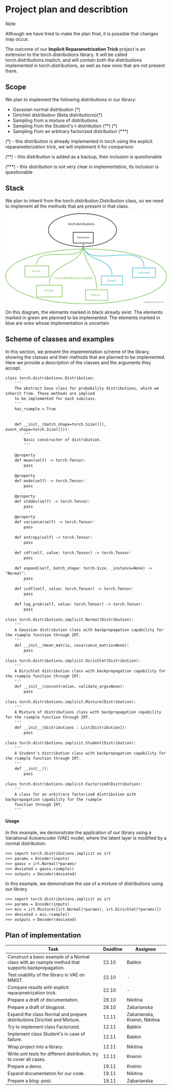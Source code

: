 # Project plan and describtion
> [!NOTE]
> Although we have tried to make the plan final, it is possible that changes may occur.

The outcome of our __Implicit Reparametrization Trick__ project is an extension to the torch.distributions library. It will be called torch.distributions.implicit, and will contain both the distributions implemented in torch.distributions, as well as new ones that are not present there.
## Scope
We plan to implement the following distributions in our library:
- Gaussian normal distribution (*)
- Dirichlet distribution (Beta distributions)(\*)
- Sampling from a mixture of distributions
- Sampling from the Student's t-distribution (**) (\*)
- Sampling from an arbitrary factorized distribution (***)

(\*) - this distribution is already implemented in torch using the explicit reparameterization trick, we will implement it for comparison

(\*\*) - this distribution is added as a backup, their inclusion is questionable

(\*\*\*) - this distribution is not very clear in implementation, its inclusion is questionable

## Stack

We plan to inherit from the torch.distribution.Distribution class, so we need to implement all the methods that are present in that class.

![stack](./images/stack.png)

On this diagram, the elements marked in black already exist. The elements marked in green are planned to be implemented. The elements marked in blue are ones whose implementation is uncertain.

## Scheme of classes and examples

In this section, we present the implementation scheme of the library, showing the classes and their methods that are planned to be implemented. Here we provide a description of the classes and the arguments they accept.
```
class torch.distributions.Distribution:
	'''
	The abstract base class for probability distributions, which we inherit from. These methods are implied
	to be implemented for each subclass.
	'''    
    has_rsample = True
    

    def __init__(batch_shape=torch.Size([]), event_shape=torch.Size([])):
		'''
		Basic constructer of distribution.
		'''

    @property
    def mean(self) -> torch.Tensor:
        pass

    @property
    def mode(self) -> torch.Tensor:
        pass

    @property
    def stddev(self) -> torch.Tensor:
        pass

    @property
    def variance(self) -> torch.Tensor:
        pass

    def entropy(self) -> torch.Tensor:
        pass

    def cdf(self, value: torch.Tensor) -> torch.Tensor:
        pass

    def expand(self, batch_shape: torch.Size, _instance=None) -> "Normal":
        pass

    def icdf(self, value: torch.Tensor) -> torch.Tensor:
        pass

    def log_prob(self, value: torch.Tensor) -> torch.Tensor:
        pass

class torch.distributions.implicit.Normal(Distribution):
	'''
	A Gaussian distribution class with backpropagation capability for the rsample function through IRT.
	'''
	def __init__(mean_matrix, covariance_matrix=None):
		pass

class torch.distributions.implicit.Dirichlet(Distribution):
	'''
	A Dirichlet distribution class with backpropagation capability for the rsample function through IRT.
	'''
	def __init__(concentration, validate_args=None):
		pass
		
class torch.distributions.implicit.Mixture(Distribution):
	'''
	A Mixture of distributions class with backpropagation capability for the rsample function through IRT.
	'''
	def __init__(distributions : List[Distribution]):
		pass

class torch.distributions.implicit.Student(Distribution):
	'''
	A Student's distribution class with backpropagation capability for the rsample function through IRT.
	'''
	def __init__():
		pass

class torch.distributions.implicit.Factorized(Distribution):
	'''
	A class for an arbitrary factorized distribution with backpropagation capability for the rsample
	function through IRT.
	'''
```
####  Usage
In this example, we demonstrate the application of our library using a Variational Autoencoder (VAE) model, where the latent layer is modified by a normal distribution.
```
>>> import torch.distributions.implicit as irt
>>> params = Encoder(inputs)
>>> gauss = irt.Normal(*params)
>>> deviated = gauss.rsample()
>>> outputs = Decoder(deviated)
```
In this example, we demonstrate the use of a mixture of distributions using our library.
```
>>> import torch.distributions.implicit as irt
>>> params = Encoder(inputs)
>>> mix = irt.Mixture([irt.Normal(*params), irt.Dirichlet(*params)])
>>> deviated = mix.rsample()
>>> outputs = Decoder(deviated)
```

## Plan of implementation

| Task | Deadline | Assignee |
| ---- | ---- |  ---- |
| Construct a basic example of a Normal class with an rsample method that supports backpropagation. | 22.10 | Babkin |
| Test usability of the library in VAE on MNIST. | 22.10 | - |
| Compare results with explicit reparametrization trick. | 22.10 | - |
| Prepare a draft of documentation. | 28.10 | Nikitina |
| Prepare a draft of blogpost. | 28.10 | Zabarianska |
| Expand the class Normal and prepare distributions Dirichlet and Mixture. | 12.11 | Zabarianska, Kreinin, Nikitina |
| Try to implement class Factorized. | 12.11 | Babkin |
| Implement class Student's in case of failure. | 12.11 | Babkin |
| Wrap project into a library. | 12.11 | Nikitina |
| Write unit tests for different distribution, try to cover all cases. | 12.11 | Kreinin |
| Prepare a demo. | 19.11 | Kreinin |
| Expand documentation for our code. | 19.11 | Nikitina |
| Prepare a blog-post. | 19.11 | Zabarianska | 
